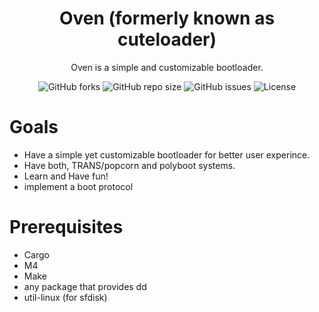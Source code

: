 <div align="center">
  
# Oven (formerly known as cuteloader)

</div>

<div align="center">
  
Oven is a simple and customizable bootloader.

![GitHub forks](https://img.shields.io/github/forks/popcorn-kernel/oven)
![GitHub repo size](https://img.shields.io/github/repo-size/popcorn-kernel/oven)
![GitHub issues](https://img.shields.io/github/issues/popcorn-kernel/oven)
![License](https://img.shields.io/github/license/popcorn-kernel/oven)

</div>

# Goals
- Have a simple yet customizable bootloader for better user experince.
- Have both, TRANS/popcorn and polyboot systems.
- Learn and Have fun!
- implement a boot protocol

# Prerequisites
- Cargo
- M4
- Make
- any package that provides dd
- util-linux (for sfdisk)
